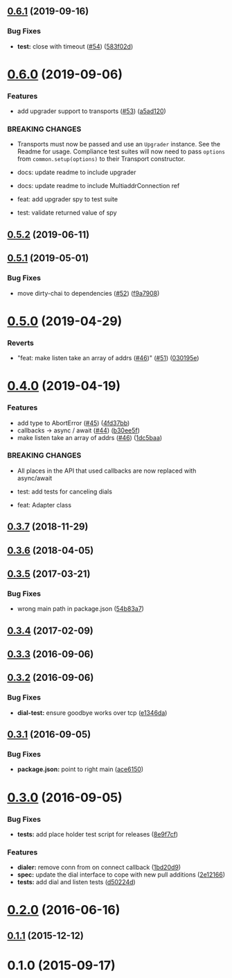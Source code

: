 <a name="0.6.1"></a>
## [0.6.1](https://github.com/libp2p/interface-transport/compare/v0.6.0...v0.6.1) (2019-09-16)


### Bug Fixes

* **test:** close with timeout ([#54](https://github.com/libp2p/interface-transport/issues/54)) ([583f02d](https://github.com/libp2p/interface-transport/commit/583f02d))



<a name="0.6.0"></a>
# [0.6.0](https://github.com/libp2p/interface-transport/compare/v0.5.2...v0.6.0) (2019-09-06)


### Features

* add upgrader support to transports ([#53](https://github.com/libp2p/interface-transport/issues/53)) ([a5ad120](https://github.com/libp2p/interface-transport/commit/a5ad120))


### BREAKING CHANGES

* Transports must now be passed and use an `Upgrader` instance. See the Readme for usage. Compliance test suites will now need to pass `options` from `common.setup(options)` to their Transport constructor.

* docs: update readme to include upgrader

* docs: update readme to include MultiaddrConnection ref

* feat: add upgrader spy to test suite

* test: validate returned value of spy



<a name="0.5.2"></a>
## [0.5.2](https://github.com/libp2p/interface-transport/compare/v0.5.1...v0.5.2) (2019-06-11)



<a name="0.5.1"></a>
## [0.5.1](https://github.com/libp2p/interface-transport/compare/v0.5.0...v0.5.1) (2019-05-01)


### Bug Fixes

* move dirty-chai to dependencies ([#52](https://github.com/libp2p/interface-transport/issues/52)) ([f9a7908](https://github.com/libp2p/interface-transport/commit/f9a7908))



<a name="0.5.0"></a>
# [0.5.0](https://github.com/libp2p/interface-transport/compare/v0.4.0...v0.5.0) (2019-04-29)


### Reverts

* "feat: make listen take an array of addrs ([#46](https://github.com/libp2p/interface-transport/issues/46))" ([#51](https://github.com/libp2p/interface-transport/issues/51)) ([030195e](https://github.com/libp2p/interface-transport/commit/030195e))



<a name="0.4.0"></a>
# [0.4.0](https://github.com/libp2p/interface-transport/compare/v0.3.7...v0.4.0) (2019-04-19)


### Features

* add type to AbortError ([#45](https://github.com/libp2p/interface-transport/issues/45)) ([4fd37bb](https://github.com/libp2p/interface-transport/commit/4fd37bb))
* callbacks -> async / await ([#44](https://github.com/libp2p/interface-transport/issues/44)) ([b30ee5f](https://github.com/libp2p/interface-transport/commit/b30ee5f))
* make listen take an array of addrs ([#46](https://github.com/libp2p/interface-transport/issues/46)) ([1dc5baa](https://github.com/libp2p/interface-transport/commit/1dc5baa))


### BREAKING CHANGES

* All places in the API that used callbacks are now replaced with async/await

* test: add tests for canceling dials

* feat: Adapter class



<a name="0.3.7"></a>
## [0.3.7](https://github.com/libp2p/interface-transport/compare/v0.3.6...v0.3.7) (2018-11-29)



<a name="0.3.6"></a>
## [0.3.6](https://github.com/libp2p/interface-transport/compare/v0.3.5...v0.3.6) (2018-04-05)



<a name="0.3.5"></a>
## [0.3.5](https://github.com/libp2p/interface-transport/compare/v0.3.4...v0.3.5) (2017-03-21)


### Bug Fixes

* wrong main path in package.json ([54b83a7](https://github.com/libp2p/interface-transport/commit/54b83a7))



<a name="0.3.4"></a>
## [0.3.4](https://github.com/libp2p/interface-transport/compare/v0.3.3...v0.3.4) (2017-02-09)



<a name="0.3.3"></a>
## [0.3.3](https://github.com/libp2p/interface-transport/compare/v0.3.2...v0.3.3) (2016-09-06)



<a name="0.3.2"></a>
## [0.3.2](https://github.com/libp2p/interface-transport/compare/v0.3.1...v0.3.2) (2016-09-06)


### Bug Fixes

* **dial-test:** ensure goodbye works over tcp ([e1346da](https://github.com/libp2p/interface-transport/commit/e1346da))



<a name="0.3.1"></a>
## [0.3.1](https://github.com/libp2p/interface-transport/compare/v0.3.0...v0.3.1) (2016-09-05)


### Bug Fixes

* **package.json:** point to right main ([ace6150](https://github.com/libp2p/interface-transport/commit/ace6150))



<a name="0.3.0"></a>
# [0.3.0](https://github.com/libp2p/interface-transport/compare/v0.2.0...v0.3.0) (2016-09-05)


### Bug Fixes

* **tests:** add place holder test script for releases ([8e9f7cf](https://github.com/libp2p/interface-transport/commit/8e9f7cf))


### Features

* **dialer:** remove conn from on connect callback ([1bd20d9](https://github.com/libp2p/interface-transport/commit/1bd20d9))
* **spec:** update the dial interface to cope with new pull additions ([2e12166](https://github.com/libp2p/interface-transport/commit/2e12166))
* **tests:** add dial and listen tests ([d50224d](https://github.com/libp2p/interface-transport/commit/d50224d))



<a name="0.2.0"></a>
# [0.2.0](https://github.com/libp2p/interface-transport/compare/v0.1.1...v0.2.0) (2016-06-16)



<a name="0.1.1"></a>
## [0.1.1](https://github.com/libp2p/interface-transport/compare/v0.1.0...v0.1.1) (2015-12-12)



<a name="0.1.0"></a>
# 0.1.0 (2015-09-17)



